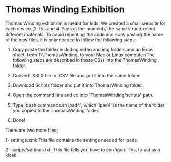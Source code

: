 # Thomas Winding Exhibition

Thomas Winding exhibition is meant for kids. We created a small website for each device (2 TVs and 4 iPads at the moment), the same structure but different materials. To avoid repeating the code and copy pasting the name of the new files, it is only needed to follow the following steps:

1. Copy paste the folder including video and img folders and an Excel sheet, from T:\ThomasWinding, to your Mac or Linux computer(The following steps are described in those OSs) into the ThomasWinding folder.

2. Convert .XSLX file to .CSV file and put it into the same folder.

3. Download Scripts folder and put it into ThomasWinding folder.

4. Open the command line and cd into 'ThomasWinding/scripts' path.

5. Type 'bash commands.sh ipad4', which 'ipad4' is the name of the folder you copied to the ThomasWinding folder.

6. Done!

There are two more files:

1- settings.xml: This file contains the settings needed for ipads.

2- scripts/settings.txt: This file tells you have to configure TVs, to act as a kiosk.


